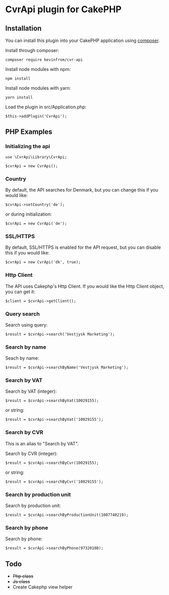 # CvrApi plugin for CakePHP

## Installation

You can install this plugin into your CakePHP application using [composer](https://getcomposer.org).

Install through composer:
````
composer require kevinfrom/cvr-api
````

Install node modules with npm:
````
npm install
````

Install node modules with yarn:
````
yarn install
````

Load the plugin in src/Application.php:
```
$this->addPlugin('CvrApi');
```

## PHP Examples
### Initializing the api
````
use \CvrApi\Library\CvrApi;

$cvrApi = new CvrApi();
````

### Country
By default, the API searches for Denmark, but you can change this if you would like:
````
$cvrApi->setCountry('de');
````
or during initialization:
````
$cvrApi = new CvrApi('de');
````

### SSL/HTTPS
By default, SSL/HTTPS is enabled for the API request, but you can disable this if you would like:
````
$cvrApi = new CvrApi('dk', true);
````

### Http Client
The API uses Cakephp's Http Client. If you would like the Http Client object, you can get it:
````
$client = $cvrApi->getClient();
````

### Query search
Search using query:
````
$result = $cvrApi->search('Vestjysk Marketing');
````

### Search by name
Seach by name:
````
$result = $cvrApi->searchByName('Vestjysk Marketing');
````

### Search by VAT
Search by VAT (integer):
````
$result = $cvrApi->searchByVat(10029155);
````
or string:
````
$result = $cvrApi->searchByVat('10029155');
````

### Search by CVR
This is an alias to "Search by VAT".

Search by CVR (integer):
````
$result = $cvrApi->searchByCvr(10029155);
````
or string:
````
$result = $cvrApi->searchByCvr('10029155');
````

### Search by production unit
Search by production unit:
````
$result = $cvrApi->searchByProductionUnit(1007740219);
````

### Search by phone
Search by phone:
````
$result = $cvrApi->searchByPhone(97320108);
````

## Todo
- ~~Php class~~
- ~~Js class~~
- Create Cakephp view helper

